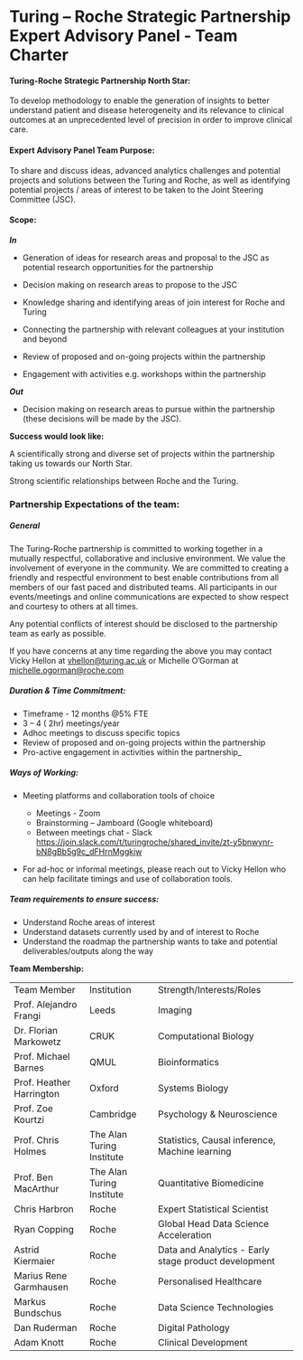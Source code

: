 
# Turing – Roche Strategic Partnership Expert Advisory Panel - Team Charter

#### **Turing-Roche Strategic Partnership North Star:**

To develop methodology to enable the generation of insights to better understand patient and disease heterogeneity and its relevance to clinical outcomes at an unprecedented level of precision in order to improve clinical care.


#### **Expert Advisory Panel Team Purpose:**

To share and discuss ideas, advanced analytics challenges and potential projects and solutions between the Turing and Roche, as well as identifying potential projects / areas of interest to be taken to the Joint Steering Committee (JSC).


#### **Scope:**

**_In_**

- Generation of ideas for research areas and proposal to the JSC as potential research opportunities for the partnership

- Decision making on research areas to propose to the JSC

- Knowledge sharing and identifying areas of join interest for Roche and Turing

 - Connecting the partnership with relevant colleagues at your institution and beyond

- Review of proposed and on-going projects within the partnership

- Engagement with activities e.g. workshops within the partnership

**_Out_**

-  Decision making on research areas to pursue within the partnership (these decisions will be made by the JSC).

**Success would look like:**

A scientifically strong and diverse set of projects within the partnership taking us towards our North Star. 

Strong scientific relationships between Roche and the Turing.


### **Partnership Expectations of the team:**

##### General

The Turing-Roche partnership is committed to working together in a mutually respectful, collaborative and inclusive environment. We value the involvement of everyone in the community. We are committed to creating a friendly and respectful environment to best enable contributions from all members of our fast paced and distributed teams. All participants in our events/meetings and online communications are expected to show respect and courtesy to others at all times.

Any potential conflicts of interest should be disclosed to the partnership team as early as possible.

If you have concerns at any time regarding the above you may contact Vicky Hellon at vhellon@turing.ac.uk or Michelle O’Gorman at michelle.ogorman@roche.com


##### Duration & Time Commitment:


* Timeframe  - 12 months @5% FTE
* 3 – 4 ( 2hr) meetings/year
* Adhoc meetings to discuss specific topics
* Review of proposed and on-going projects within the partnership
* Pro-active engagement in activities within the partnership_

##### Ways of Working:

* Meeting platforms and collaboration tools of choice
  * Meetings - Zoom
  * Brainstorming – Jamboard (Google whiteboard)
  * Between meetings chat - Slack
https://join.slack.com/t/turingroche/shared_invite/zt-y5bnwynr-bN8gBb5g9c_dFHrnMggkjw

* For ad-hoc or informal meetings, please reach out to Vicky Hellon who can help facilitate timings and use of collaboration tools.


##### Team requirements to ensure success:

* Understand Roche areas of interest
* Understand datasets currently used by and of interest to Roche
* Understand the roadmap the partnership wants to take and potential deliverables/outputs along the way

**Team Membership:**

<table>
  <tr>
   <td>Team Member
   </td>
   <td>Institution
   </td>
   <td>Strength/Interests/Roles
  </tr>
  <tr>
   <td>Prof. Alejandro Frangi
   </td>
   <td>Leeds
   </td>
   <td>Imaging
  </tr>
  <tr>
   <td>Dr. Florian Markowetz
   </td>
   <td>CRUK
   </td>
   <td>Computational Biology
  </tr>
  <tr>
   <td>Prof. Michael Barnes
   </td>
   <td>QMUL
   </td>
   <td>Bioinformatics
  <tr>
   <td>Prof. Heather Harrington
   </td>
   <td>Oxford
   </td>
   <td>Systems Biology
  <tr>
   <td>Prof. Zoe Kourtzi
   </td>
   <td>Cambridge
   </td>
   <td>Psychology & Neuroscience
  </tr>
  <tr>
   <td>Prof. Chris Holmes
   </td>
   <td>The Alan Turing Institute
   </td>
   <td>Statistics, Causal inference, Machine learning
   </tr>
  <tr>
   <td>Prof. Ben MacArthur
   </td>
   <td>The Alan Turing Institute
   </td>
   <td>Quantitative Biomedicine
  <tr>
   <td>Chris Harbron
   </td>
   <td>Roche
   </td>
   <td>Expert Statistical Scientist
  </tr>
  <tr>
   <td>Ryan Copping
   </td>
   <td>Roche
   </td>
   <td>Global Head Data Science Acceleration
  </tr>
  <tr>
   <td>Astrid Kiermaier
   </td>
   <td>Roche
   </td>
   <td>Data and Analytics - Early stage product development
  <tr>
   <td>Marius Rene Garmhausen
   </td>
   <td>Roche
   </td>
   <td>Personalised Healthcare
   <tr>
   <td>Markus Bundschus
   </td>
   <td>Roche
   </td>
   <td>Data Science Technologies
   <tr>
   <td>Dan Ruderman
   </td>
   <td>Roche
   </td>
   <td>Digital Pathology
  </tr>
  <tr>
   <td>Adam Knott
   </td>
   <td>Roche
   </td>
   <td>Clinical Development
  </tr>
</table>
